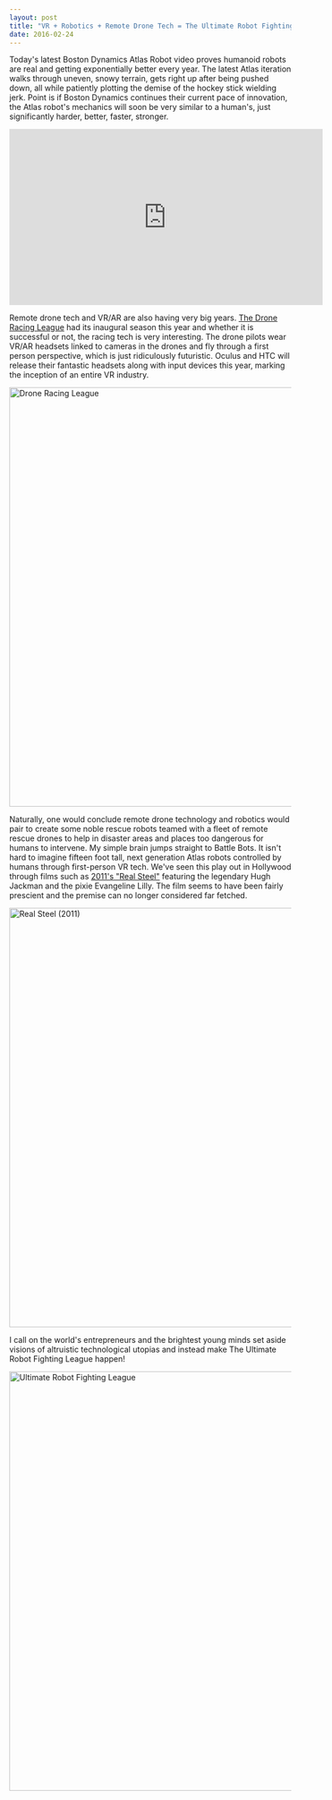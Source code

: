 ```yaml
---
layout: post
title: "VR + Robotics + Remote Drone Tech = The Ultimate Robot Fighting League"
date: 2016-02-24
---
```


Today's latest Boston Dynamics Atlas Robot video proves humanoid robots are real and getting exponentially better every year. The latest Atlas iteration walks through uneven, snowy terrain, gets right up after being pushed down, all while patiently plotting the demise of the hockey stick wielding jerk. Point is if Boston Dynamics continues their current pace of innovation, the Atlas robot's mechanics will soon be very similar to a human's, just significantly harder, better, faster, stronger.

<iframe width="560" height="315" src="https://www.youtube.com/embed/rVlhMGQgDkY" frameborder="0" allowfullscreen></iframe>

Remote drone tech and VR/AR are also having very big years. <a href="https://youtu.be/sFHRcW6qnvo?list=PLj8kmZ6kpXqg48Sk82nhagLwopi7obF8E" target="_blank">The Drone Racing League</a> had its inaugural season this year and whether it is successful or not, the racing tech is very interesting. The drone pilots wear VR/AR headsets linked to cameras in the drones and fly through a first person perspective, which is just ridiculously futuristic. Oculus and HTC will release their fantastic headsets along with input devices this year, marking the inception of an entire VR industry.  

<p><img src="http://alexca.cc/assets/2016-02-24/drone-racing-league.jpg" width="750" alt="Drone Racing League" class="img-responsive"/></p>

Naturally, one would conclude remote drone technology and robotics would pair to create some noble rescue robots teamed with a fleet of remote rescue drones to help in disaster areas and places too dangerous for humans to intervene. My simple brain jumps straight to Battle Bots. It isn't hard to imagine fifteen foot tall, next generation Atlas robots controlled by humans through first-person VR tech. We've seen this play out in Hollywood through films such as <a href="https://www.youtube.com/watch?v=3S8a180uYBM" target="_blank">2011's "Real Steel"</a> featuring the legendary Hugh Jackman and the pixie Evangeline Lilly. The film seems to have been fairly prescient and the premise can no longer considered far fetched.

<p><img src="http://alexca.cc/assets/2016-02-24/real-steel.gif" width="750" alt="Real Steel (2011)" class="img-responsive"/></p>

I call on the world's entrepreneurs and the brightest young minds set aside visions of altruistic technological utopias and instead make The Ultimate Robot Fighting League happen!

<p><img src="http://alexca.cc/assets/2016-02-24/ultimage-robot-fighting.jpg" width="750" alt="Ultimate Robot Fighting League" class="img-responsive"/></p>



